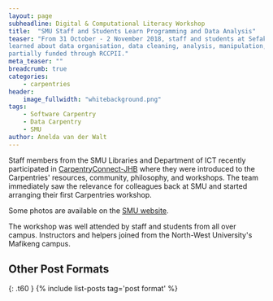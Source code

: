 ```yaml
---
layout: page
subheadline: Digital & Computational Literacy Workshop
title:  "SMU Staff and Students Learn Programming and Data Analysis"
teaser: "From 31 October - 2 November 2018, staff and students at Sefako Makghato Health Sciences University
learned about data organisation, data cleaning, analysis, manipulation, and visualisation through a Data Carpentry workshop
partially funded through RCCPII."
meta_teaser: ""
breadcrumb: true
categories:
    - carpentries
header:
    image_fullwidth: "whitebackground.png"
tags:
    - Software Carpentry
    - Data Carpentry
    - SMU
author: Anelda van der Walt
---
```

Staff members from the SMU Libraries and Department of ICT recently participated in [CarpentryConnect-JHB](http://carpentryconnectza.org/) where they were
introduced to the Carpentries' resources, community, philosophy, and workshops. The team immediately saw the relevance for colleagues
back at SMU and started arranging their first Carpentries workshop.

Some photos are available on the [SMU website](http://www.smu.ac.za/smu-holds-data-carpentry-workshop/).

The workshop was well attended by staff and students from all over campus. Instructors and helpers joined from the North-West
University's Mafikeng campus.



## Other Post Formats
{: .t60 }
{% include list-posts tag='post format' %}
